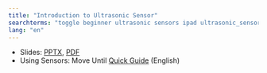 ```yaml
---
title: "Introduction to Ultrasonic Sensor"
searchterms: "toggle beginner ultrasonic sensors ipad ultrasonic_sensor programming_app app tablet android introduction_to_ultrasonic_sensor"
lang: "en"
---
```

 <ul>
 <li class="ng-binding">Slides:
 <a href="translations/en-us/beginner/Ultrasonic.pptx">PPTX</a>,
 <a href="translations/en-us/beginner/Ultrasonic.pdf">PDF</a>
 </li>
 <li>Using Sensors: Move Until <a href="translations/en-us/guides//MoveUntil.pdf">Quick Guide</a> (English)
 </li>
 </ul>
